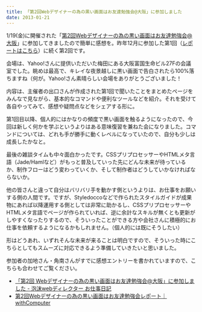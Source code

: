 ```yaml
---
title: 「第2回Webデザイナーの為の黒い画面はお友達勉強会@大阪」に参加しました
date: 2013-01-21
---
```

1/19(金)に開催された「<a href="http://www.zusaar.com/event/489012" target="_blank">第2回Webデザイナーの為の黒い画面はお友達勉強会@大阪</a>」に参加してきましたので簡単に感想を。昨年12月に参加した第1回（<a href="http://re-dzine.net/2012/12/kuroigamen/" target="_blank">レポートはこちら</a>）に続く第2回です。

<!--more-->

会場は、Yahoo!さんに提供いただいた梅田にある大阪富国生命ビル27Fの会議室でした。眺めは最高で、キレイな夜景越しに黒い画面で告白されたら100%落ちますね（何が。Yahoo!さん素晴らしい会場をありがとうございました！

内容は、主催者の出口さんが作成された第1回で聞いたことをまとめたページをみんなで見ながら、基本的なコマンドや便利なツールなどを紹介。それを受けて各自やってみて、感想や疑問点などをシェアする形に。

第1回目以降、個人的にはかなりの頻度で黒い画面を触るようになったので、今回は新しく何かを学ぶというよりはある意味復習を兼ねた会になりました。コマンドについては、どれも手が勝手に動くレベルになっていたので、自分も少しは成長したかなと。

最後の雑談タイムも中々面白かったです。CSSプリプロセッサーやHTMLメタ言語（Jade/Hamlなど）がもっと普及していった先にどんな未来が待っているか、制作フローはどう変わっていくか、そして制作者はどうしていかなければならないか。

他の皆さんと違って自分はバリバリ手を動かす側というよりは、お仕事をお願いする側の人間です。ですが、Styledoccoなどで作られたスタイルガイドが成果物にあれば以降運用する側としては非常に助かるし、CSSプリプロセッサーやHTMLメタ言語でページが作られていれば、逆に余計なスキルが無くとも更新がしやすくなったりするので、そういったことができる方や会社さんに積極的にお仕事を依頼するようになるかもしれません。（個人的には既にそうしたい）

形はどうあれ、いずれそんな未来が来ることは明白ですので、そういった時にこちらとしてもスムーズに対応できるよう準備していきたいと思いました。

参加者の加地さん・角南さんがすでに感想エントリーを書かれていますので、こちらも合わせてご覧ください。

<ul>
<li><a href="http://www.spongedesign.jp/diary/?p=838" target="_blank">「第2回 Webデザイナーの為の黒い画面はお友達勉強会@大阪」に参加しました - 泡沫webディレクター お仕事日記</a></li>
<li><a href="http://withcomputer.jp/kuroigamen1301.html" target="_blank">第2回Webデザイナーの為の黒い画面はお友達勉強会レポート｜withComputer</a></li>
</ul>